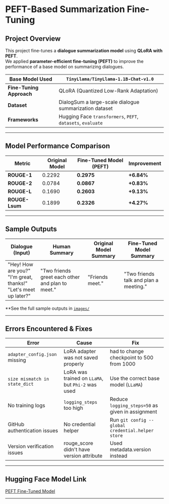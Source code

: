 # PEFT-Based Summarization Fine-Tuning

## Project Overview
This project fine-tunes a **dialogue summarization model** using **QLoRA with PEFT**.  
We applied **parameter-efficient fine-tuning (PEFT)** to improve the performance of a base model on summarizing dialogues.

| **Base Model Used** | `TinyLlama/TinyLlama-1.1B-Chat-v1.0` |
|---------------------|---------------------------------------------------|
| **Fine-Tuning Approach** | QLoRA (Quantized Low-Rank Adaptation) |
| **Dataset** | DialogSum a large-scale dialogue summarization dataset |
| **Frameworks** | Hugging Face `transformers`, `PEFT`, `datasets`, `evaluate` |

---

## Model Performance Comparison
| **Metric** | **Original Model** | **Fine-Tuned Model (PEFT)** | **Improvement** |
|------------|------------------|--------------------------|----------------|
| **ROUGE-1** | 0.2292 | **0.2975** | **+6.84%** |
| **ROUGE-2** | 0.0784 | **0.0867** | **+0.83%** |
| **ROUGE-L** | 0.1690 | **0.2603** | **+9.13%** |
| **ROUGE-Lsum** | 0.1899 | **0.2326** | **+4.27%** |

---

## Sample Outputs
| **Dialogue (Input)** | **Human Summary** | **Original Model Summary** | **Fine-Tuned Model Summary** |
|----------------------|------------------|------------------|------------------|
| "Hey! How are you?"<br> "I'm great, thanks!"<br> "Let's meet up later?" | "Two friends greet each other and plan to meet." | "Friends meet." | "Two friends talk and plan a meeting." |

**See the full sample outputs in [`images/`](image**)

---

## **Errors Encountered & Fixes**
| **Error** | **Cause** | **Fix** |
|-----------|----------|--------|
| `adapter_config.json` missing | LoRA adapter was not saved properly | had to change checkpoint to 500 from 1000 |
| `size mismatch in state_dict` | LoRA was trained on `LLaMA`, but `Phi-2` was used | Use the correct base model (`LLaMA`) |
| No training logs | `logging_steps` too high | Reduce `logging_steps=50` as given in assignment |
| GitHub authentication issues | No credential helper | Run `git config --global credential.helper store` |
| Version verification issues | rouge_score didn't have version attribute | Used metadata.version instead |

---

## Hugging Face Model Link
[PEFT Fine-Tuned Model](https://huggingface.co/marlis3)

---
